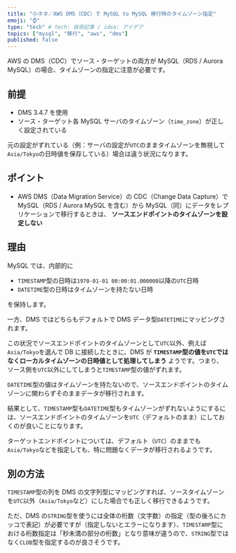 ```yaml
---
title: "小ネタ／AWS DMS（CDC）で MySQL to MySQL 移行時のタイムゾーン指定"
emoji: "⌚"
type: "tech" # tech: 技術記事 / idea: アイデア
topics: ["mysql", "移行", "aws", "dms"]
published: false
---
```


AWS の DMS（CDC）でソース・ターゲットの両方が MySQL（RDS / Aurora MySQL）の場合、タイムゾーンの指定に注意が必要です。

## 前提

- DMS 3.4.7 を使用
- ソース・ターゲット各 MySQL サーバのタイムゾーン（`time_zone`）が正しく設定されている

元の設定がずれている（例：サーバの設定が`UTC`のままタイムゾーンを無視して`Asia/Tokyo`の日時値を保存している）場合は違う状況になります。

## ポイント

- AWS DMS（Data Migration Service）の CDC（Change Data Capture）で MySQL（RDS / Aurora MySQL を含む）から MySQL（同）にデータをレプリケーションで移行するときは、 **ソースエンドポイントのタイムゾーンを設定しない**

## 理由

MySQL では、内部的に

- `TIMESTAMP`型の日時は`1970-01-01 00:00:01.000000`以降の`UTC`日時
- `DATETIME`型の日時はタイムゾーンを持たない日時

を保持します。

一方、DMS ではどちらもデフォルトで DMS データ型`DATETIME`にマッピングされます。

この状況でソースエンドポイントのタイムゾーンとして`UTC`以外、例えば`Asia/Tokyo`を選んで DB に接続したときに、DMS が **`TIMESTAMP`型の値を`UTC`ではなくローカルタイムゾーンの日時値として処理してしまう** ようです。つまり、ソース側を`UTC`以外にしてしまうと`TIMESTAMP`型の値がずれます。

`DATETIME`型の値はタイムゾーンを持たないので、ソースエンドポイントのタイムゾーンに関わらずそのままデータが移行されます。

結果として、`TIMESTAMP`型も`DATETIME`型もタイムゾーンがずれないようにするには、ソースエンドポイントのタイムゾーンを`UTC`（デフォルトのまま）にしておくのが良いことになります。

ターゲットエンドポイントについては、デフォルト（`UTC`）のままでも`Asia/Tokyo`などを指定しても、特に問題なくデータが移行されるようです。

## 別の方法

`TIMESTAMP`型の列を DMS の文字列型にマッピングすれば、ソースタイムゾーンを`UTC`以外（`Asia/Tokyo`など）にした場合でも正しく移行できるようです。

ただ、DMS の`STRING`型を使うには全体の桁数（文字数）の指定（型の後ろにカッコで表記）が必要ですが（指定しないとエラーになります）、`TIMESTAMP`型における桁数指定は「秒未満の部分の桁数」となり意味が違うので、`STRING`型ではなく`CLOB`型を指定するのが良さそうです。
